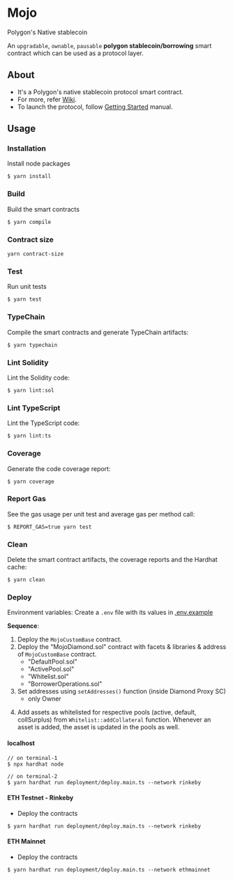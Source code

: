 # Mojo

Polygon's Native stablecoin

An `upgradable`, `ownable`, `pausable` **polygon stablecoin/borrowing** smart contract which can be used as a protocol layer.

## About

- It's a Polygon's native stablecoin protocol smart contract.
- For more, refer [Wiki](./docs/wiki).
- To launch the protocol, follow [Getting Started](./docs/wiki/getting_started.md) manual.

## Usage

### Installation

Install node packages

```console
$ yarn install
```

### Build

Build the smart contracts

```console
$ yarn compile
```

### Contract size

```console
yarn contract-size
```

### Test

Run unit tests

```console
$ yarn test
```

### TypeChain

Compile the smart contracts and generate TypeChain artifacts:

```console
$ yarn typechain
```

### Lint Solidity

Lint the Solidity code:

```console
$ yarn lint:sol
```

### Lint TypeScript

Lint the TypeScript code:

```console
$ yarn lint:ts
```

### Coverage

Generate the code coverage report:

```console
$ yarn coverage
```

### Report Gas

See the gas usage per unit test and average gas per method call:

```console
$ REPORT_GAS=true yarn test
```

### Clean

Delete the smart contract artifacts, the coverage reports and the Hardhat cache:

```console
$ yarn clean
```

### Deploy

Environment variables: Create a `.env` file with its values in [.env.example](./.env.example)

**Sequence**:

1. Deploy the `MojoCustomBase` contract.
2. Deploy the "MojoDiamond.sol" contract with facets & libraries & address of `MojoCustomBase` contract.
   - "DefaultPool.sol"
   - "ActivePool.sol"
   - "Whitelist.sol"
   - "BorrowerOperations.sol"
3. Set addresses using `setAddresses()` function (inside Diamond Proxy SC)
   - only Owner

<!-- TODO: MojoCustomBase.sol to be either set as address inside the constructor of diamond. And then create a `checkContractOwner` modifier based function setMojoCustomBase() -->

4. Add assets as whitelisted for respective pools (active, default, <!-- stability, --> collSurplus) from `Whitelist::addCollateral` function. Whenever an asset is added, the asset is updated in the pools as well.

#### localhost

```console
// on terminal-1
$ npx hardhat node

// on terminal-2
$ yarn hardhat run deployment/deploy.main.ts --network rinkeby
```

#### ETH Testnet - Rinkeby

- Deploy the contracts

<!-- ```console
$ yarn hardhat deploy:LaunchMojo --network rinkeby
``` -->

```console
$ yarn hardhat run deployment/deploy.main.ts --network rinkeby
```

#### ETH Mainnet

- Deploy the contracts

<!-- ```console
$ yarn hardhat deploy:LaunchMojo --network ethmainnet
```
 -->

```console
$ yarn hardhat run deployment/deploy.main.ts --network ethmainnet
```
